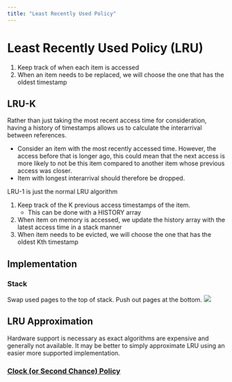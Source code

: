 ```yaml
---
title: "Least Recently Used Policy"
---
```

# Least Recently Used Policy (LRU)
1. Keep track of when each item is accessed
2. When an item needs to be replaced, we will choose the one that has the oldest timestamp
## LRU-K
Rather than just taking the most recent access time for consideration, having a history of timestamps allows us to calculate the interarrival between references.
- Consider an item with the most recently accessed time. However, the access before that is longer ago, this could mean that the next access is more likely to not be this item compared to another item whose previous access was closer.
- Item with longest interarrival should therefore be dropped.

LRU-1 is just the normal LRU algorithm

1. Keep track of the K previous access timestamps of the item.
	- This can be done with a HISTORY array
2. When item on memory is accessed, we update the history array with the latest access time in a stack manner
3. When item needs to be evicted, we will choose the one that has the oldest Kth timestamp
## Implementation
### Stack
Swap used pages to the top of stack. Push out pages at the bottom.
![](https://i.imgur.com/ba4zW9K.png)
## LRU Approximation
Hardware support is necessary as exact algorithms are expensive and generally not available. It may be better to simply approximate LRU using an easier more supported implementation.
### [Clock (or Second Chance) Policy](Notes/Clock%20(or%20Second%20Chance)%20Policy.md)

